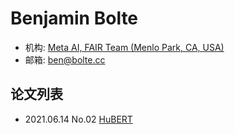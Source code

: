 # Benjamin Bolte

- 机构: [Meta AI, FAIR Team (Menlo Park, CA, USA)](../Institutions/Meta.AI.md)
- 邮箱: ben@bolte.cc

## 论文列表

- 2021.06.14 No.02 [HuBERT](../Models/Speech_Representaion/2021.06.14_HuBERT.md)